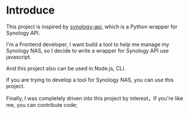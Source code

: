 # Introduce

This project is inspired by [synology-api](https://github.com/N4S4/synology-api), which is a Python wrapper for Synology API.

I'm a Frontend developer, I want build a tool to help me manage my Synology NAS, so I decide to write a wrapper for Synology API use javascript.

And this project also can be used in Node.js, CLI.

If you are trying to develop a tool for Synology NAS, you can use this project.

Finally, I was completely driven into this project by interest，If you're like me, you can contribute code;

